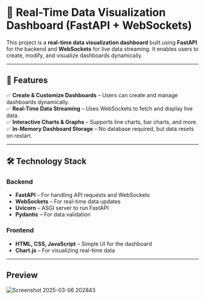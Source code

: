 # 🚀 Real-Time Data Visualization Dashboard (FastAPI + WebSockets)

This project is a **real-time data visualization dashboard** built using **FastAPI** for the backend and **WebSockets** for live data streaming. It enables users to create, modify, and visualize dashboards dynamically.

---

## 📌 Features
✅ **Create & Customize Dashboards** – Users can create and manage dashboards dynamically.  
✅ **Real-Time Data Streaming** – Uses WebSockets to fetch and display live data.  
✅ **Interactive Charts & Graphs** – Supports line charts, bar charts, and more.  
✅ **In-Memory Dashboard Storage** – No database required, but data resets on restart.  

---

## 🛠 Technology Stack
### **Backend**

- **FastAPI** – For handling API requests and WebSockets  
- **WebSockets** – For real-time data updates  
- **Uvicorn** – ASGI server to run FastAPI  
- **Pydantic** – For data validation  

### **Frontend**
- **HTML, CSS, JavaScript** – Simple UI for the dashboard  
- **Chart.js** – For visualizing real-time data  

---

## Preview

![Screenshot 2025-03-06 202843](https://github.com/user-attachments/assets/c7c7cd11-1ba1-4f9d-96c4-b9d5a2257751)
